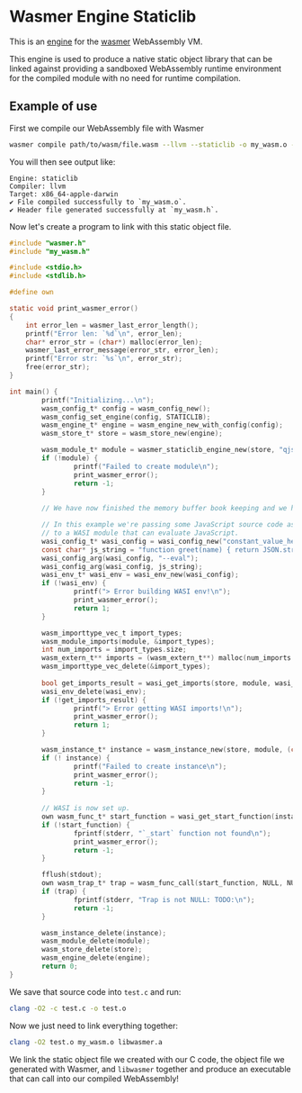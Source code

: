 # Wasmer Engine Staticlib

This is an [engine](https://crates.io/crates/wasmer-engine) for the
[wasmer](https://crates.io/crates/wasmer) WebAssembly VM.

This engine is used to produce a native static object library that can
be linked against providing a sandboxed WebAssembly runtime
environment for the compiled module with no need for runtime
compilation.

## Example of use

First we compile our WebAssembly file with Wasmer

```sh
wasmer compile path/to/wasm/file.wasm --llvm --staticlib -o my_wasm.o --header my_wasm.h
```

You will then see output like:

```
Engine: staticlib
Compiler: llvm
Target: x86_64-apple-darwin
✔ File compiled successfully to `my_wasm.o`.
✔ Header file generated successfully at `my_wasm.h`.
```

Now let's create a program to link with this static object file.

```c
#include "wasmer.h"
#include "my_wasm.h"

#include <stdio.h>
#include <stdlib.h>

#define own

static void print_wasmer_error()
{
    int error_len = wasmer_last_error_length();
    printf("Error len: `%d`\n", error_len);
    char* error_str = (char*) malloc(error_len);
    wasmer_last_error_message(error_str, error_len);
    printf("Error str: `%s`\n", error_str);
    free(error_str);
}

int main() {
        printf("Initializing...\n");
        wasm_config_t* config = wasm_config_new();
        wasm_config_set_engine(config, STATICLIB);
        wasm_engine_t* engine = wasm_engine_new_with_config(config);
        wasm_store_t* store = wasm_store_new(engine);

        wasm_module_t* module = wasmer_staticlib_engine_new(store, "qjs.wasm");
        if (!module) {
                printf("Failed to create module\n");
                print_wasmer_error();
                return -1;
        }
        
        // We have now finished the memory buffer book keeping and we have a valid Module.

        // In this example we're passing some JavaScript source code as a command line argument
        // to a WASI module that can evaluate JavaScript.
        wasi_config_t* wasi_config = wasi_config_new("constant_value_here");
        const char* js_string = "function greet(name) { return JSON.stringify('Hello, ' + name); }; print(greet('World'));";
        wasi_config_arg(wasi_config, "--eval");
        wasi_config_arg(wasi_config, js_string);
        wasi_env_t* wasi_env = wasi_env_new(wasi_config);
        if (!wasi_env) {
                printf("> Error building WASI env!\n");
                print_wasmer_error();
                return 1;
        }

        wasm_importtype_vec_t import_types;
        wasm_module_imports(module, &import_types);
        int num_imports = import_types.size;
        wasm_extern_t** imports = (wasm_extern_t**) malloc(num_imports * sizeof(wasm_extern_t*));
        wasm_importtype_vec_delete(&import_types);
        
        bool get_imports_result = wasi_get_imports(store, module, wasi_env, imports);
        wasi_env_delete(wasi_env);
        if (!get_imports_result) {
                printf("> Error getting WASI imports!\n");
                print_wasmer_error();
                return 1;
        }

        wasm_instance_t* instance = wasm_instance_new(store, module, (const wasm_extern_t* const*) imports, NULL);
        if (! instance) {
                printf("Failed to create instance\n");
                print_wasmer_error();
                return -1;
        }
        
        // WASI is now set up.
        own wasm_func_t* start_function = wasi_get_start_function(instance);
        if (!start_function) {
                fprintf(stderr, "`_start` function not found\n");
                print_wasmer_error();
                return -1;
        }

        fflush(stdout);
        own wasm_trap_t* trap = wasm_func_call(start_function, NULL, NULL);
        if (trap) {
                fprintf(stderr, "Trap is not NULL: TODO:\n");
                return -1;
        }

        wasm_instance_delete(instance);
        wasm_module_delete(module);
        wasm_store_delete(store);
        wasm_engine_delete(engine);
        return 0;
}
```

We save that source code into `test.c` and run:

```sh
clang -O2 -c test.c -o test.o
```

Now we just need to link everything together:

```sh
clang -O2 test.o my_wasm.o libwasmer.a
```

We link the static object file we created with our C code, the object
file we generated with Wasmer, and `libwasmer` together and produce an
executable that can call into our compiled WebAssembly!
